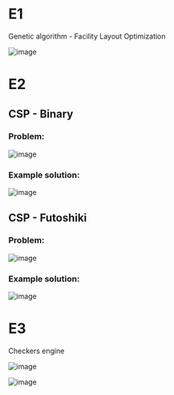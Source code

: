 # E1
Genetic algorithm - Facility Layout Optimization

![image](https://user-images.githubusercontent.com/61067969/166144399-a3c3b088-5d77-4708-be16-4461b9816118.png)

# E2
## CSP - Binary

### Problem:
![image](https://user-images.githubusercontent.com/61067969/166144568-c14062ca-f384-4ba3-bdf1-bda149fd2225.png)

### Example solution:
![image](https://user-images.githubusercontent.com/61067969/166144580-b1c12903-078c-4d6b-99d2-58c9a98f06ed.png)

## CSP - Futoshiki

### Problem:
![image](https://user-images.githubusercontent.com/61067969/166144515-57727c76-966a-41a1-a406-4f900bffc528.png)

### Example solution:
![image](https://user-images.githubusercontent.com/61067969/166144537-0fea7585-b7d7-44f6-b981-2ede5034bdc5.png)

# E3
Checkers engine

![image](https://user-images.githubusercontent.com/61067969/166144316-3f26bd5e-9e7f-476e-9615-474e5ae7f4c9.png)

![image](https://user-images.githubusercontent.com/61067969/167789960-915d5e3c-cbb5-401d-a24f-75815a27535b.png)
